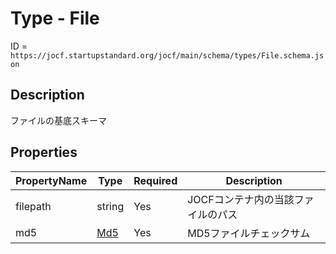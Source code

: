 # Type - File

ID = `https://jocf.startupstandard.org/jocf/main/schema/types/File.schema.json`

## Description
ファイルの基底スキーマ

## Properties

| PropertyName | Type | Required | Description |
|-------------|------|----------|-------------|
| filepath | string | Yes | JOCFコンテナ内の当該ファイルのパス |
| md5 | [Md5](https://jocf.startupstandard.org/jocf/schema/types/Md5.md) | Yes | MD5ファイルチェックサム |